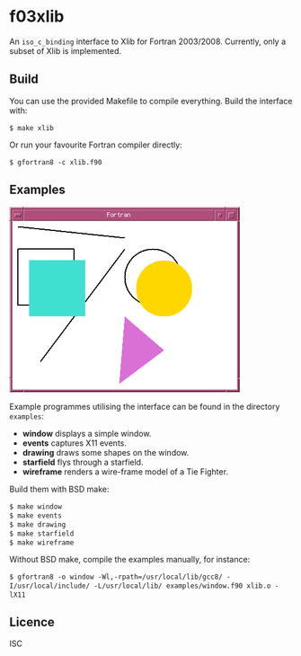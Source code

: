 # f03xlib
An `iso_c_binding` interface to Xlib for Fortran 2003/2008. Currently, only a
subset of Xlib is implemented.

## Build
You can use the provided Makefile to compile everything. Build the interface with:
```
$ make xlib
```
Or run your favourite Fortran compiler directly:
```
$ gfortran8 -c xlib.f90
```

## Examples
![Screen Shot](screenshot.png)

Example programmes utilising the interface can be found in the directory `examples`:

* **window** displays a simple window.
* **events** captures X11 events.
* **drawing** draws some shapes on the window.
* **starfield** flys through a starfield.
* **wireframe** renders a wire-frame model of a Tie Fighter.

Build them with BSD make:
```
$ make window
$ make events
$ make drawing
$ make starfield
$ make wireframe
```

Without BSD make, compile the examples manually, for instance:
```
$ gfortran8 -o window -Wl,-rpath=/usr/local/lib/gcc8/ -I/usr/local/include/ -L/usr/local/lib/ examples/window.f90 xlib.o -lX11
```

## Licence
ISC
